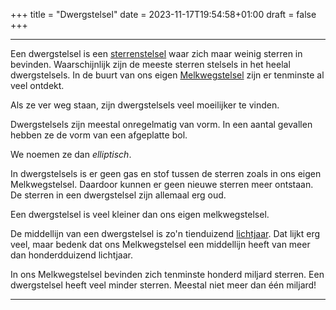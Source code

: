 +++
title = "Dwergstelsel"
date = 2023-11-17T19:54:58+01:00
draft = false
+++

---
Een dwergstelsel is een [sterrenstelsel](/encyclopedie/sterrenstelsel) waar
zich maar weinig sterren in bevinden. Waarschijnlijk zijn de meeste
sterren stelsels in het heelal dwergstelsels. In de buurt van ons eigen
[Melkwegstelsel](/encyclopedie/melkwegstelsel) zijn er tenminste al veel ontdekt.

Als ze ver weg staan, zijn dwergstelsels veel moeilijker te vinden.

Dwergstelsels zijn meestal onregelmatig van vorm. In een aantal gevallen
hebben ze de vorm van een afgeplatte bol.

We noemen ze dan *elliptisch*.

In dwergstelsels is er geen gas en stof tussen de sterren zoals in ons
eigen Melkwegstelsel. Daardoor kunnen er geen nieuwe sterren meer
ontstaan. De sterren in een dwergstelsel zijn allemaal erg oud.

Een dwergstelsel is veel kleiner dan ons eigen melkwegstelsel.

De middellijn van een dwergstelsel is zo'n tienduizend
[lichtjaar](/encyclopedie/lichtjaar). Dat lijkt erg veel, maar bedenk dat
ons Melkwegstelsel een middellijn heeft van meer dan honderdduizend
lichtjaar.

In ons Melkwegstelsel bevinden zich tenminste honderd miljard sterren.
Een dwergstelsel heeft veel minder sterren. Meestal niet meer dan één
miljard!

---
